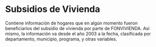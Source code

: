 # Subsidios de Vivienda
Contiene información de hogares que en algún momento fueron beneficiarios del subsidio de vivienda por parte de FONVIVIENDA. Así mismo, la información va desde el año 2003 a la fecha, clasificada por departamento, municipio, programa, y otras variables.
